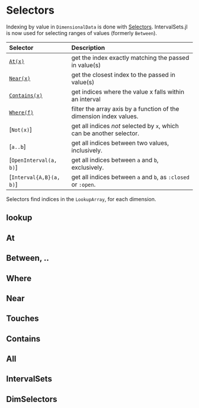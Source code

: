 # Selectors

Indexing by value in `DimensionalData` is done with [Selectors](@ref).
IntervalSets.jl is now used for selecting ranges of values (formerly `Between`).

| Selector                | Description                                                           |
| :---------------------- | :-------------------------------------------------------------------- |
| [`At(x)`](@ref)         | get the index exactly matching the passed in value(s)                 |
| [`Near(x)`](@ref)       | get the closest index to the passed in value(s)                       |
| [`Contains(x)`](@ref)   | get indices where the value x falls within an interval                |
| [`Where(f)`](@ref)      | filter the array axis by a function of the dimension index values.    |
| [`Not(x)`]              | get all indices _not_ selected by `x`, which can be another selector. |
| [`a..b`]                | get all indices between two values, inclusively.                      |
| [`OpenInterval(a, b)`]  | get all indices between `a` and `b`, exclusively.                     |
| [`Interval{A,B}(a, b)`] | get all indices between `a` and `b`, as `:closed` or `:open`.         |


Selectors find indices in the `LookupArray`, for each dimension. 

## lookup
## At
## Between, ..
## Where
## Near
## Touches
## Contains
## All
## IntervalSets
## DimSelectors